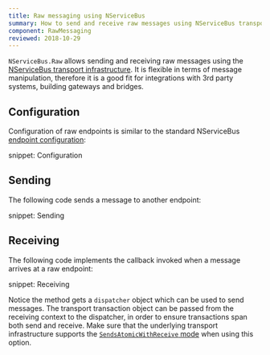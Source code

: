 ```yaml
---
title: Raw messaging using NServiceBus
summary: How to send and receive raw messages using NServiceBus transport infrastructure
component: RawMessaging
reviewed: 2018-10-29
---
```


`NServiceBus.Raw` allows sending and receiving raw messages using the [NServiceBus transport infrastructure](/transports/). It is flexible in terms of message manipulation, therefore it is a good fit for integrations with 3rd party systems, building gateways and bridges.


## Configuration

Configuration of raw endpoints is similar to the standard NServiceBus [endpoint configuration](/nservicebus/endpoints/specify-endpoint-name.md):

snippet: Configuration


## Sending

The following code sends a message to another endpoint:

snippet: Sending


## Receiving

The following code implements the callback invoked when a message arrives at a raw endpoint:

snippet: Receiving

Notice the method gets a `dispatcher` object which can be used to send messages. The transport transaction object can be passed from the receiving context to the dispatcher, in order to ensure transactions span both send and receive. Make sure that the underlying transport infrastructure supports the [`SendsAtomicWithReceive` mode](/transports/transactions.md#transactions-transport-transaction-sends-atomic-with-receive) when using this option.